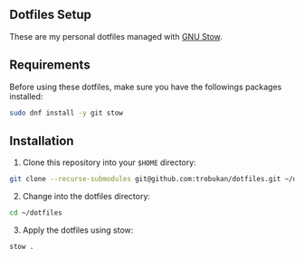 ## Dotfiles Setup
These are my personal dotfiles managed with [GNU Stow](https://www.gnu.org/software/stow/).

## Requirements
Before using these dotfiles, make sure you have the followings packages installed:
```bash 
sudo dnf install -y git stow
```

## Installation
1. Clone this repository into your `$HOME` directory:
```bash
git clone --recurse-submodules git@github.com:trobukan/dotfiles.git ~/dotfiles
```
2. Change into the dotfiles directory:
```bash
cd ~/dotfiles
```
3. Apply the dotfiles using stow:
```bash
stow .
```
